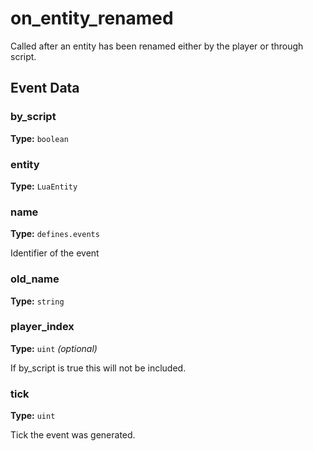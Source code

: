 # on_entity_renamed

Called after an entity has been renamed either by the player or through script.

## Event Data

### by_script

**Type:** `boolean`

### entity

**Type:** `LuaEntity`

### name

**Type:** `defines.events`

Identifier of the event

### old_name

**Type:** `string`

### player_index

**Type:** `uint` *(optional)*

If by_script is true this will not be included.

### tick

**Type:** `uint`

Tick the event was generated.

